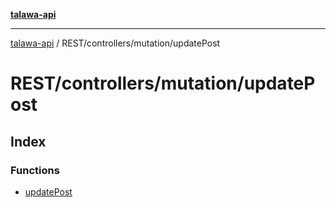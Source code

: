 [**talawa-api**](../../../../README.md)

***

[talawa-api](../../../../modules.md) / REST/controllers/mutation/updatePost

# REST/controllers/mutation/updatePost

## Index

### Functions

- [updatePost](functions/updatePost.md)
